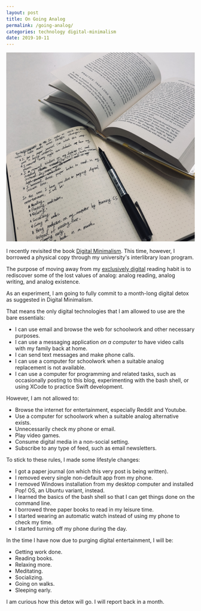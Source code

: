 ```yaml
---
layout: post
title: On Going Analog
permalink: /going-analog/
categories: technology digital-minimalism
date: 2019-10-11
---
```

![Pen and Paper Writing](/Media/pen-and-paper.png)

I recently revisited the book [Digital Minimalism](/quality-feb-2019). This time, however, I borrowed a physical copy through my university's interlibrary loan program.

The purpose of moving away from my [exclusively digital](/reading-habit) reading habit is to rediscover some of the lost values of analog: analog reading, analog writing, and analog existence.

As an experiment, I am going to fully commit to a month-long digital detox as suggested in Digital Minimalism.

That means the only digital technologies that I am allowed to use are the bare essentials:

*   I can use email and browse the web for schoolwork and other necessary purposes.
*   I can use a messaging application _on a computer_ to have video calls with my family back at home.
*   I can send text messages and make phone calls.
*   I can use a computer for schoolwork when a suitable analog replacement is not available.
*   I can use a computer for programming and related tasks, such as occasionally posting to this blog, experimenting with the bash shell, or using XCode to practice Swift development.

However, I am not allowed to:

*   Browse the internet for entertainment, especially Reddit and Youtube.
*   Use a computer for schoolwork when a suitable analog alternative exists.
*   Unnecessarily check my phone or email.
*   Play video games.
*   Consume digital media in a non-social setting.
*   Subscribe to any type of feed, such as email newsletters.

To stick to these rules, I made some lifestyle changes:

*   I got a paper journal (on which this very post is being written).
*   I removed every single non-default app from my phone.
*   I removed Windows installation from my desktop computer and installed Pop! OS, an Ubuntu variant, instead.
*   I learned the basics of the bash shell so that I can get things done on the command line.
*   I borrowed three paper books to read in my leisure time.
*   I started wearing an automatic watch instead of using my phone to check my time.
*   I started turning off my phone during the day.

In the time I have now due to purging digital entertainment, I will be:

*   Getting work done.
*   Reading books.
*   Relaxing more.
*   Meditating.
*   Socializing.
*   Going on walks.
*   Sleeping early.

I am curious how this detox will go. I will report back in a month.
